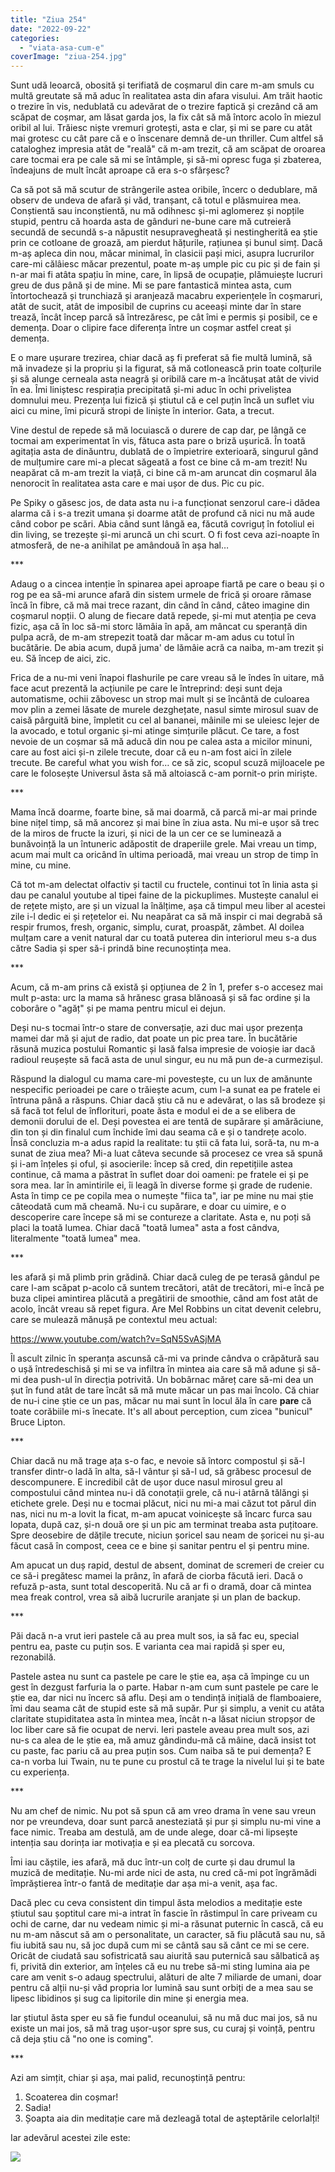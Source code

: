 ```yaml
---
title: "Ziua 254"
date: "2022-09-22"
categories: 
  - "viata-asa-cum-e"
coverImage: "ziua-254.jpg"
---
```


Sunt udă leoarcă, obosită și terifiată de coșmarul din care m-am smuls cu multă greutate să mă aduc în realitatea asta din afara visului. Am trăit haotic o trezire în vis, nedublată cu adevărat de o trezire faptică și crezând că am scăpat de coșmar, am lăsat garda jos, la fix cât să mă întorc acolo în miezul oribil al lui. Trăiesc niște vremuri grotești, asta e clar, și mi se pare cu atât mai grotesc cu cât pare că e o înscenare demnă de-un thriller. Cum altfel să cataloghez impresia atât de "reală" că m-am trezit, că am scăpat de oroarea care tocmai era pe cale să mi se întâmple, și să-mi opresc fuga și zbaterea, îndeajuns de mult încât aproape că era s-o sfârșesc?

Ca să pot să mă scutur de strângerile astea oribile, încerc o dedublare, mă observ de undeva de afară și văd, tranșant, că totul e plăsmuirea mea. Conștientă sau inconștientă, nu mă odihnesc și-mi aglomerez și nopțile stupid, pentru că hoarda asta de gânduri ne-bune care mă cutreieră secundă de secundă s-a năpustit nesupravegheată și nestingherită ea știe prin ce cotloane de groază, am pierdut hățurile, rațiunea și bunul simț. Dacă m-aș apleca din nou, măcar minimal, în clasicii pași mici, asupra lucrurilor care-mi călâiesc măcar prezentul, poate m-aș umple pic cu pic și de fain și n-ar mai fi atâta spațiu în mine, care, în lipsă de ocupație, plămuiește lucruri greu de dus până și de mine. Mi se pare fantastică mintea asta, cum întortochează și trunchiază și aranjează macabru experiențele în coșmaruri, atât de sucit, atât de imposibil de cuprins cu aceeași minte dar în stare trează, încât încep parcă să întrezăresc, pe cât îmi e permis și posibil, ce e demența. Doar o clipire face diferența între un coșmar astfel creat și demența.

E o mare ușurare trezirea, chiar dacă aș fi preferat să fie multă lumină, să mă invadeze și la propriu și la figurat, să mă cotlonească prin toate colțurile și să alunge cerneala asta neagră și oribilă care m-a încătușat atât de vivid în ea. Îmi liniștesc respirația precipitată și-mi aduc în ochi priveliștea domnului meu. Prezența lui fizică și știutul că e cel puțin încă un suflet viu aici cu mine, îmi picură stropi de liniște în interior. Gata, a trecut.

Vine destul de repede să mă locuiască o durere de cap dar, pe lângă ce tocmai am experimentat în vis, fătuca asta pare o briză ușurică. În toată agitația asta de dinăuntru, dublată de o împietrire exterioară, singurul gând de mulțumire care mi-a plecat săgeată a fost ce bine că m-am trezit! Nu neapărat că m-am trezit la viață, ci bine că m-am aruncat din coșmarul ăla nenorocit în realitatea asta care e mai ușor de dus. Pic cu pic.

Pe Spiky o găsesc jos, de data asta nu i-a funcționat senzorul care-i dădea alarma că i s-a trezit umana și doarme atât de profund că nici nu mă aude când cobor pe scări. Abia când sunt lângă ea, făcută covriguț în fotoliul ei din living, se trezește și-mi aruncă un chi scurt. O fi fost ceva azi-noapte în atmosferă, de ne-a anihilat pe amândouă în așa hal…

\*\*\*

Adaug o a cincea intenție în spinarea apei aproape fiartă pe care o beau și o rog pe ea să-mi arunce afară din sistem urmele de frică și oroare rămase încă în fibre, că mă mai trece razant, din când în când, câteo imagine din coșmarul nopții. O alung de fiecare dată repede, și-mi mut atenția pe ceva fizic, așa că în loc să-mi storc lămâia în apă, am mâncat cu speranță din pulpa acră, de m-am strepezit toată dar măcar m-am adus cu totul în bucătărie. De abia acum, după juma' de lămâie acră ca naiba, m-am trezit și eu. Să încep de aici, zic.

Frica de a nu-mi veni înapoi flashurile pe care vreau să le îndes în uitare, mă face acut prezentă la acțiunile pe care le întreprind: deși sunt deja automatisme, ochii zăbovesc un strop mai mult și se încântă de culoarea mov plin a zemei lăsate de murele dezghețate, nasul simte mirosul suav de caisă pârguită bine, împletit cu cel al bananei, mâinile mi se uleiesc lejer de la avocado, e totul organic și-mi atinge simțurile plăcut. Ce tare, a fost nevoie de un coșmar să mă aducă din nou pe calea asta a micilor minuni, care au fost aici și-n zilele trecute, doar că eu n-am fost aici în zilele trecute. Be careful what you wish for… ce să zic, scopul scuză mijloacele pe care le folosește Universul ăsta să mă altoiască c-am pornit-o prin miriște.

\*\*\*

Mama încă doarme, foarte bine, să mai doarmă, că parcă mi-ar mai prinde bine nițel timp, să mă ancorez și mai bine în ziua asta. Nu mi-e ușor să trec de la miros de fructe la izuri, și nici de la un cer ce se luminează a bunăvoință la un întuneric adăpostit de draperiile grele. Mai vreau un timp, acum mai mult ca oricând în ultima perioadă, mai vreau un strop de timp în mine, cu mine. 

Că tot m-am delectat olfactiv și tactil cu fructele, continui tot în linia asta și dau pe canalul youtube al tipei faine de la pickuplimes. Mustește canalul ei de rețete mișto, are și un vizual la înălțime, așa că timpul meu liber al acestei zile i-l dedic ei și rețetelor ei. Nu neapărat ca să mă inspir ci mai degrabă să respir frumos, fresh, organic, simplu, curat, proaspăt, zâmbet. Al doilea mulțam care a venit natural dar cu toată puterea din interiorul meu s-a dus către Sadia și sper să-i prindă bine recunoștința mea. 

\*\*\*

Acum, că m-am prins că există și opțiunea de 2 în 1, prefer s-o accesez mai mult p-asta: urc la mama să hrănesc grasa blănoasă și să fac ordine și la coborâre o "agăț" și pe mama pentru micul ei dejun.

Deși nu-s tocmai într-o stare de conversație, azi duc mai ușor prezența mamei dar mă și ajut de radio, dat poate un pic prea tare. În bucătărie răsună muzica postului Romantic și lasă falsa impresie de voioșie iar dacă radioul reușește să facă asta de unul singur, eu nu mă pun de-a curmezișul.

Răspund la dialogul cu mama care-mi povestește, cu un lux de amănunte nespecific perioadei pe care o trăiește acum, cum l-a sunat ea pe fratele ei întruna până a răspuns. Chiar dacă știu că nu e adevărat, o las să brodeze și să facă tot felul de înflorituri, poate ăsta e modul ei de a se elibera de demonii dorului de el. Deși povestea ei are tentă de supărare și amărăciune, din ton și din finalul cum închide îmi dau seama că e și o tandrețe acolo. Însă concluzia m-a adus rapid la realitate: tu știi că fata lui, soră-ta, nu m-a sunat de ziua mea? Mi-a luat câteva secunde să procesez ce vrea să spună și i-am înțeles și oful, și asocierile: încep să cred, din repetițiile astea continue, că mama a păstrat în suflet doar doi oameni: pe fratele ei și pe sora mea. Iar în amintirile ei, îi leagă în diverse forme și grade de rudenie. Asta în timp ce pe copila mea o numește "fiica ta", iar pe mine nu mai știe câteodată cum mă cheamă. Nu-i cu supărare, e doar cu uimire, e o descoperire care începe să mi se contureze a claritate. Asta e, nu poți să placi la toată lumea. Chiar dacă "toată lumea" asta a fost cândva, literalmente "toată lumea" mea.

\*\*\*

Ies afară și mă plimb prin grădină. Chiar dacă culeg de pe terasă gândul pe care l-am scăpat p-acolo că suntem trecători, atât de trecători, mi-e încă pe buza clipei amintirea plăcută a pregătirii de smoothie, când am fost atât de acolo, încât vreau să repet figura. Are Mel Robbins un citat devenit celebru, care se mulează mănușă pe contextul meu actual:

https://www.youtube.com/watch?v=SqN5SvASjMA

Îl ascult zilnic în speranța ascunsă că-mi va prinde cândva o crăpătură sau o ușă întredeschisă și mi se va infiltra în mintea aia care să mă adune și să-mi dea push-ul în direcția potrivită. Un bobârnac măreț care să-mi dea un șut în fund atât de tare încât să mă mute măcar un pas mai încolo. Că chiar de nu-i cine știe ce un pas, măcar nu mai sunt în locul ăla în care **pare** că toate corăbiile mi-s înecate. It's all about perception, cum zicea "bunicul" Bruce Lipton.

\*\*\*

Chiar dacă nu mă trage ața s-o fac, e nevoie să întorc compostul și să-l transfer dintr-o ladă în alta, să-l vântur și să-l ud, să grăbesc procesul de descompunere. E incredibil cât de ușor duce nasul mirosul greu al compostului când mintea nu-i dă conotații grele, că nu-i atârnă tălăngi și etichete grele. Deși nu e tocmai plăcut, nici nu mi-a mai căzut tot părul din nas, nici nu m-a lovit la ficat, m-am apucat voinicește să încarc furca sau lopata, după caz, și-n două ore și un pic am terminat treaba asta puțitoare. Spre deosebire de dățile trecute, niciun șoricel sau neam de șoricei nu și-au făcut casă în compost, ceea ce e bine și sanitar pentru el și pentru mine.

Am apucat un duș rapid, destul de absent, dominat de scremeri de creier cu ce să-i pregătesc mamei la prânz, în afară de ciorba făcută ieri. Dacă o refuză p-asta, sunt total descoperită. Nu că ar fi o dramă, doar că mintea mea freak control, vrea să aibă lucrurile aranjate și un plan de backup. 

\*\*\*

Păi dacă n-a vrut ieri pastele că au prea mult sos, ia să fac eu, special pentru ea, paste cu puțin sos. E varianta cea mai rapidă și sper eu, rezonabilă.

Pastele astea nu sunt ca pastele pe care le știe ea, așa că împinge cu un gest în dezgust farfuria la o parte. Habar n-am cum sunt pastele pe care le știe ea, dar nici nu încerc să aflu. Deși am o tendință inițială de flamboaiere, îmi dau seama cât de stupid este să mă supăr. Pur și simplu, a venit cu atâta claritate stupiditatea asta în mintea mea, încât n-a lăsat niciun stropșor de loc liber care să fie ocupat de nervi. Ieri pastele aveau prea mult sos, azi nu-s ca alea de le știe ea, mă amuz gândindu-mă că mâine, dacă insist tot cu paste, fac pariu că au prea puțin sos. Cum naiba să te pui demența? E ca-n vorba lui Twain, nu te pune cu prostul că te trage la nivelul lui și te bate cu experiența. 

\*\*\*

Nu am chef de nimic. Nu pot să spun că am vreo drama în vene sau vreun nor pe vreundeva, doar sunt parcă anesteziată și pur și simplu nu-mi vine a face nimic. Treaba am destulă, am de unde alege, doar că-mi lipsește intenția sau dorința iar motivația e și ea plecată cu sorcova.

Îmi iau căștile, ies afară, mă duc într-un colț de curte și dau drumul la muzică de meditație. Nu-mi arde nici de asta, nu cred că-mi pot îngrămădi împrăștierea într-o fantă de meditație dar așa mi-a venit, așa fac.

Dacă plec cu ceva consistent din timpul ăsta melodios a meditație este știutul sau șoptitul care mi-a intrat în fascie în răstimpul în care priveam cu ochi de carne, dar nu vedeam nimic și mi-a răsunat puternic în cască, că eu nu m-am născut să am o personalitate, un caracter, să fiu plăcută sau nu, să fiu iubită sau nu, să joc după cum mi se cântă sau să cânt ce mi se cere. Oricât de ciudată sau sofistricată sau aiurită sau puternică sau sălbatică aș fi, privită din exterior, am înțeles că eu nu trebe să-mi sting lumina aia pe care am venit s-o adaug spectrului, alături de alte 7 miliarde de umani, doar pentru că alții nu-și văd propria lor lumină sau sunt orbiți de a mea sau se lipesc libidinos și sug ca lipitorile din mine și energia mea. 

Iar știutul ăsta sper eu să fie fundul oceanului, să nu mă duc mai jos, să nu existe un mai jos, să mă trag ușor-ușor spre sus, cu curaj și voință, pentru că deja știu că "no one is coming".

\*\*\*

Azi am simțit, chiar și așa, mai palid, recunoștință pentru:

1. Scoaterea din coșmar!
2. Sadia!
3. Șoapta aia din meditație care mă dezleagă total de așteptările celorlalți!

Iar adevărul acestei zile este:

![](images/intr-o-zi.jpeg)
